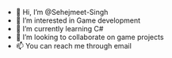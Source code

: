 - 👋 Hi, I’m @Sehejmeet-Singh
- 👀 I’m interested in Game development
- 🌱 I’m currently learning C#
- 💞️ I’m looking to collaborate on game projects 
- 📫 You can reach me through email

<!---
Sehejmeet-Singh/Sehejmeet-Singh is a ✨ special ✨ repository because its `README.md` (this file) appears on your GitHub profile.
You can click the Preview link to take a look at your changes.
--->
